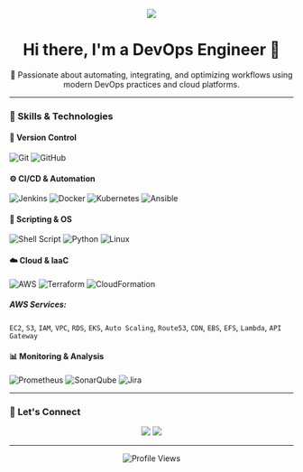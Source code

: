 <!-- Banner Image -->
<p align="center">
  <img src="https://media.giphy.com/media/v1.Y2lkPTc5MGI3NjExaDZxZGt6bnZuOGxmcjd3YmlqOG42ZjRoNWw3c2Q3MWxnYnJqaXY4cSZlcD12MV9pbnRlcm5hbF9naWZfYnlfaWQmY3Q9Zw/qgQUggAC3Pfv687qPC/giphy.gif" />
</p>

<h1 align="center">Hi there, I'm a DevOps Engineer 🚀</h1>

<p align="center">
  🔧 Passionate about automating, integrating, and optimizing workflows using modern DevOps practices and cloud platforms.
</p>

---

### 🧰 Skills & Technologies

#### 🔁 Version Control
![Git](https://img.shields.io/badge/-Git-F05032?logo=git&logoColor=white&style=for-the-badge)
![GitHub](https://img.shields.io/badge/-GitHub-181717?logo=github&logoColor=white&style=for-the-badge)

#### ⚙️ CI/CD & Automation
![Jenkins](https://img.shields.io/badge/-Jenkins-D24939?logo=jenkins&logoColor=white&style=for-the-badge)
![Docker](https://img.shields.io/badge/-Docker-2496ED?logo=docker&logoColor=white&style=for-the-badge)
![Kubernetes](https://img.shields.io/badge/-Kubernetes-326CE5?logo=kubernetes&logoColor=white&style=for-the-badge)
![Ansible](https://img.shields.io/badge/-Ansible-EE0000?logo=ansible&logoColor=white&style=for-the-badge)

#### 🧠 Scripting & OS
![Shell Script](https://img.shields.io/badge/-Shell_Scripting-4EAA25?logo=gnu-bash&logoColor=white&style=for-the-badge)
![Python](https://img.shields.io/badge/-Python-3776AB?logo=python&logoColor=white&style=for-the-badge)
![Linux](https://img.shields.io/badge/-Linux-FCC624?logo=linux&logoColor=black&style=for-the-badge)

#### ☁️ Cloud & IaaC
![AWS](https://img.shields.io/badge/-AWS-232F3E?logo=amazon-aws&logoColor=white&style=for-the-badge)
![Terraform](https://img.shields.io/badge/-Terraform-623CE4?logo=terraform&logoColor=white&style=for-the-badge)
![CloudFormation](https://img.shields.io/badge/-CloudFormation-FF4F8B?logo=amazon-aws&logoColor=white&style=for-the-badge)

##### AWS Services:
`EC2`, `S3`, `IAM`, `VPC`, `RDS`, `EKS`, `Auto Scaling`, `Route53`, `CDN`, `EBS`, `EFS`, `Lambda`, `API Gateway`

#### 📊 Monitoring & Analysis
![Prometheus](https://img.shields.io/badge/-Prometheus-E6522C?logo=prometheus&logoColor=white&style=for-the-badge)
![SonarQube](https://img.shields.io/badge/-SonarQube-4E9BCD?logo=sonarqube&logoColor=white&style=for-the-badge)
![Jira](https://img.shields.io/badge/-JIRA-0052CC?logo=jira&logoColor=white&style=for-the-badge)

---

### 🤝 Let's Connect

<p align="center">
  <a href="https://www.linkedin.com/in/your-profile"><img src="https://img.shields.io/badge/-LinkedIn-0A66C2?style=for-the-badge&logo=linkedin&logoColor=white"/></a>
  <a href="mailto:your.email@example.com"><img src="https://img.shields.io/badge/-Email-D14836?style=for-the-badge&logo=gmail&logoColor=white"/></a>
</p>

---

<p align="center">
  <img src="https://komarev.com/ghpvc/?username=your-github-username&label=Profile%20views&color=0e75b6&style=flat" alt="Profile Views" />
</p>
